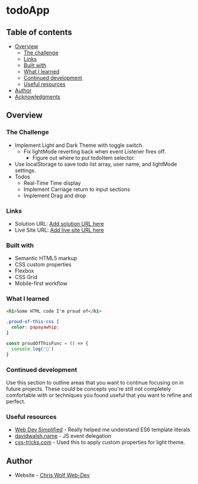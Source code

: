 # todoApp
## Table of contents

- [Overview](#overview)
  - [The challenge](#the-challenge)
  - [Links](#links)
  - [Built with](#built-with)
  - [What I learned](#what-i-learned)
  - [Continued development](#continued-development)
  - [Useful resources](#useful-resources)
- [Author](#author)
- [Acknowledgments](#acknowledgments)

## Overview

### The Challenge

- Implement Light and Dark Theme with toggle switch.
  - Fix lightMode reverting back when event Listener fires off.
    - Figure out where to put todoItem selector.
- Use localStorage to save todo list array, user name, and lightMode settings.
- Todos
  - Real-Time Time display
  - Implement Carriage return to input sections
  - Implement Drag and drop

### Links

- Solution URL: [Add solution URL here](https://your-solution-url.com)
- Live Site URL: [Add live site URL here](https://your-live-site-url.com)

### Built with

- Semantic HTML5 markup
- CSS custom properties
- Flexbox
- CSS Grid
- Mobile-first workflow

### What I learned

```html
<h1>Some HTML code I'm proud of</h1>
```
```css
.proud-of-this-css {
  color: papayawhip;
}
```
```js
const proudOfThisFunc = () => {
  console.log('🎉')
}
```

### Continued development

Use this section to outline areas that you want to continue focusing on in future projects. These could be concepts you're still not completely comfortable with or techniques you found useful that you want to refine and perfect.


### Useful resources

- [Web Dev Simplified](https://blog.webdevsimplified.com/2020-03/tagged-template-literals/) - Really helped me understand ES6 template literals
- [davidwalsh.name](https://davidwalsh.name/event-delegate) - JS event delegation
- [css-tricks.com](https://css-tricks.com/a-complete-guide-to-dark-mode-on-the-web/#using-custom-properties) - Used this to apply custom properties for light theme.

## Author

- Website - [Chris Wolf Web-Dev](https://christopherrc819.github.io/)
